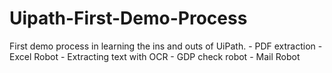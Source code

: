 # Uipath-First-Demo-Process
 
First demo process in learning the ins and outs of UiPath.
      - PDF extraction
      - Excel Robot
      - Extracting text with OCR
      - GDP check robot
      - Mail Robot